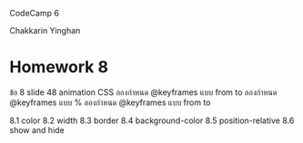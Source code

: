 CodeCamp 6

Chakkarin Yinghan

# Homework 8

ข้อ 8  slide 48 animation CSS
ลองกำหนด @keyframes
แบบ from to 
ลองกำหนด @keyframes
แบบ %
ลองกำหนด @keyframes
แบบ from to 

8.1 color 
8.2 width
8.3 border
8.4 background-color
8.5 position-relative
8.6 show and hide
